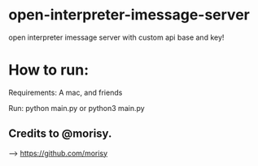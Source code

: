 # open-interpreter-imessage-server
open interpreter imessage server with custom api base and key!

# How to run:
Requirements: A mac, and friends

Run: python main.py   or   python3 main.py

## Credits to @morisy.
--> https://github.com/morisy
